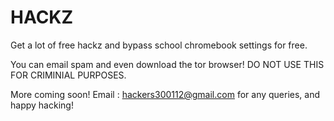 # HACKZ
Get a lot of free hackz and bypass school chromebook settings for free.

You can email spam and even download the tor browser! DO NOT USE THIS FOR CRIMINIAL PURPOSES. 

More coming soon! Email : hackers300112@gmail.com for any queries, and happy hacking!
